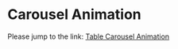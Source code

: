 # Carousel Animation
Please jump to the link: [Table Carousel Animation](../plugin/table-carousel-animation)